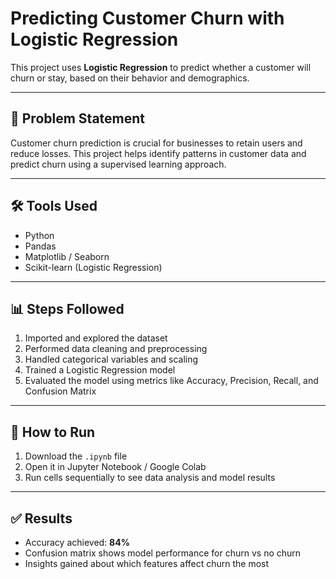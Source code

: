 # Predicting Customer Churn with Logistic Regression

This project uses **Logistic Regression** to predict whether a customer will churn or stay, based on their behavior and demographics.

---

## 📌 Problem Statement

Customer churn prediction is crucial for businesses to retain users and reduce losses. This project helps identify patterns in customer data and predict churn using a supervised learning approach.

---

## 🛠️ Tools Used

- Python
- Pandas
- Matplotlib / Seaborn
- Scikit-learn (Logistic Regression)

---

## 📊 Steps Followed

1. Imported and explored the dataset
2. Performed data cleaning and preprocessing
3. Handled categorical variables and scaling
4. Trained a Logistic Regression model
5. Evaluated the model using metrics like Accuracy, Precision, Recall, and Confusion Matrix

---

## 🚀 How to Run

1. Download the `.ipynb` file
2. Open it in Jupyter Notebook / Google Colab
3. Run cells sequentially to see data analysis and model results

---

## ✅ Results

- Accuracy achieved: **84%**
- Confusion matrix shows model performance for churn vs no churn
- Insights gained about which features affect churn the most
